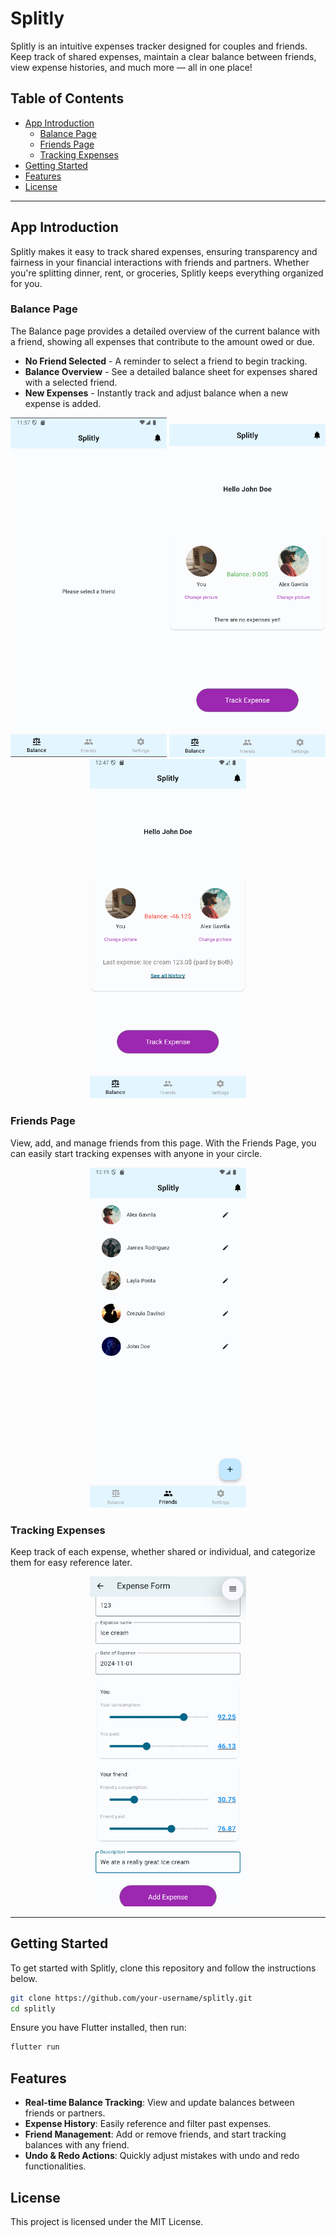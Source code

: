 # Splitly

Splitly is an intuitive expenses tracker designed for couples and friends. Keep track of shared expenses, maintain a clear balance between friends, view expense histories, and much more — all in one place!

## Table of Contents

- [App Introduction](#app-introduction)
  - [Balance Page](#balance-page)
  - [Friends Page](#friends-page)
  - [Tracking Expenses](#tracking-expenses)
- [Getting Started](#getting-started)
- [Features](#features)
- [License](#license)

---

## App Introduction

Splitly makes it easy to track shared expenses, ensuring transparency and fairness in your financial interactions with friends and partners. Whether you're splitting dinner, rent, or groceries, Splitly keeps everything organized for you.

### Balance Page

The Balance page provides a detailed overview of the current balance with a friend, showing all expenses that contribute to the amount owed or due.

- **No Friend Selected** - A reminder to select a friend to begin tracking.
- **Balance Overview** - See a detailed balance sheet for expenses shared with a selected friend.
- **New Expenses** - Instantly track and adjust balance when a new expense is added.

<p align="center">
  <img src="assets/wiki/splitly-no-friend-selected.png" width="250" />
  <img src="assets/wiki/splitly-balance-page.png" width="250" />
  <img src="assets/wiki/splitly-balance-expense-created.png" width="250" />
</p>

### Friends Page

View, add, and manage friends from this page. With the Friends Page, you can easily start tracking expenses with anyone in your circle.

<p align="center">
  <img src="assets/wiki/splitly-friends-page.png" width="250" />
</p>

### Tracking Expenses

Keep track of each expense, whether shared or individual, and categorize them for easy reference later.

<p align="center">
  <img src="assets/wiki/splitly-track-expense.png" width="250" />
</p>

---

## Getting Started

To get started with Splitly, clone this repository and follow the instructions below.

```bash
git clone https://github.com/your-username/splitly.git
cd splitly
```

Ensure you have Flutter installed, then run:
```bash
flutter run
```

## Features
- **Real-time Balance Tracking**: View and update balances between friends or partners.
- **Expense History**: Easily reference and filter past expenses.
- **Friend Management**: Add or remove friends, and start tracking balances with any friend.
- **Undo & Redo Actions**: Quickly adjust mistakes with undo and redo functionalities.

## License
This project is licensed under the MIT License.